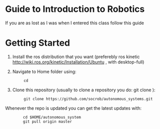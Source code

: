 Guide to Introduction to Robotics
==========

If you are as lost as I was when I entered this class follow this guide

Getting Started
===========

1. Install the ros distribution that you want (preferebly ros kinetic http://wiki.ros.org/kinetic/Installation/Ubuntu , with desktop-full)

2. Navigate to Home folder using:

            cd

3. Clone this repository (usually to clone a repository you do: git clone <git repository link>):

            git clone https://github.com/socrob/autonomous_systems.git
            
Whenever the repo is updated you can get the latest updates with:
        
            cd $HOME/autonomous_system
            git pull origin master
            
